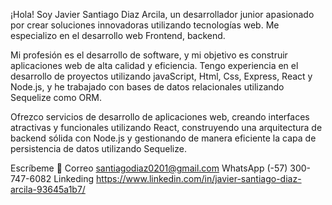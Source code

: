 ¡Hola! Soy Javier Santiago Diaz Arcila, un desarrollador junior apasionado por crear soluciones innovadoras utilizando tecnologías web. Me especializo en el desarrollo web Frontend, backend.

Mi profesión es el desarrollo de software, y mi objetivo es construir aplicaciones web de alta calidad y eficiencia. Tengo experiencia en el desarrollo de proyectos
utilizando javaScript, Html, Css, Express, React y Node.js, y he trabajado con bases de datos relacionales utilizando Sequelize como ORM.

Ofrezco servicios de desarrollo de aplicaciones web, creando interfaces atractivas y funcionales utilizando React, construyendo una arquitectura de backend sólida 
con Node.js y gestionando de manera eficiente la capa de persistencia de datos utilizando Sequelize.

Escríbeme 📝
Correo santiagodiaz0201@gmail.com
WhatsApp (-57) 300-747-6082
Linkeding https://www.linkedin.com/in/javier-santiago-diaz-arcila-93645a1b7/
